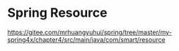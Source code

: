 # Spring Resource

<https://gitee.com/mrhuangyuhui/spring/tree/master/my-spring4x/chapter4/src/main/java/com/smart/resource>